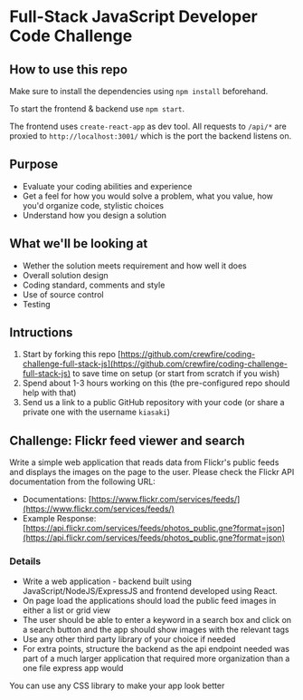 # Full-Stack JavaScript Developer Code Challenge

## How to use this repo

Make sure to install the dependencies using `npm install` beforehand.

To start the frontend & backend use `npm start`.

The frontend uses `create-react-app` as dev tool. All requests to `/api/*` are
proxied to `http://localhost:3001/` which is the port the backend listens on.

## Purpose

- Evaluate your coding abilities and experience
- Get a feel for how you would solve a problem, what you value, how you'd organize code, stylistic choices
- Understand how you design a solution

## What we'll be looking at

- Wether the solution meets requirement and how well it does
- Overall solution design
- Coding standard, comments and style
- Use of source control
- Testing

## Intructions

1. Start by forking this repo [https://github.com/crewfire/coding-challenge-full-stack-js](https://github.com/crewfire/coding-challenge-full-stack-js) to save time on setup (or start from scratch if you wish)
2. Spend about 1-3 hours working on this (the pre-configured repo should help with that) 
3. Send us a link to a public GitHub repository with your code  (or share a private one with the username `kiasaki`)

## Challenge: Flickr feed viewer and search

Write a simple web application that reads data from Flickr's public feeds and displays the images on the page to the user. Please check the Flickr API documentation from the following URL:

- Documentations: [https://www.flickr.com/services/feeds/](https://www.flickr.com/services/feeds/)
- Example Response: [https://api.flickr.com/services/feeds/photos_public.gne?format=json](https://api.flickr.com/services/feeds/photos_public.gne?format=json)

### Details

- Write a web application - backend built using JavaScript/NodeJS/ExpressJS and frontend developed using React.
- On page load the applications should load the public feed images in either a list or grid view
- The user should be able to enter a keyword in a search box and click on a search button and the app should show images with the relevant tags
- Use any other third party library of your choice if needed
- For extra points, structure the backend as the api endpoint needed was part of a much larger application that required more organization than a one file express app would

You can use any CSS library to make your app look better
